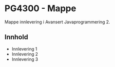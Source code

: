 # PG4300 - Mappe
Mappe innlevering i Avansert Javaprogrammering 2.

## Innhold
* Innlevering 1
* Innlevering 2
* Innlevering 3
